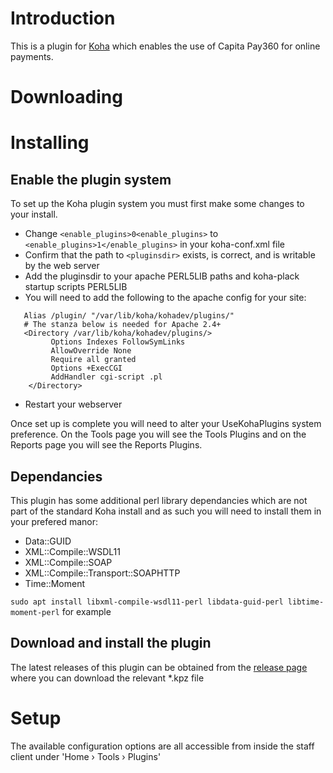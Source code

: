 # Introduction

This is a plugin for [Koha](http://koha-community.org) which enables the use of Capita Pay360 for online payments.

# Downloading


# Installing

## Enable the plugin system

To set up the Koha plugin system you must first make some changes to your install.

* Change `<enable_plugins>0<enable_plugins>` to `<enable_plugins>1</enable_plugins>` in your koha-conf.xml file
* Confirm that the path to `<pluginsdir>` exists, is correct, and is writable by the web server
* Add the pluginsdir to your apache PERL5LIB paths and koha-plack startup scripts PERL5LIB
* You will need to add the following to the apache config for your site:

```
   Alias /plugin/ "/var/lib/koha/kohadev/plugins/"
   # The stanza below is needed for Apache 2.4+
   <Directory /var/lib/koha/kohadev/plugins/>
         Options Indexes FollowSymLinks
         AllowOverride None
         Require all granted
         Options +ExecCGI
         AddHandler cgi-script .pl
    </Directory>
```

* Restart your webserver

Once set up is complete you will need to alter your UseKohaPlugins system preference. On the Tools page you will see the Tools Plugins and on the Reports page you will see the Reports Plugins.

## Dependancies

This plugin has some additional perl library dependancies which are not part of the standard Koha install and as such you will need to install them in your prefered manor:

* Data::GUID
* XML::Compile::WSDL11
* XML::Compile::SOAP
* XML::Compile::Transport::SOAPHTTP
* Time::Moment

`sudo apt install libxml-compile-wsdl11-perl libdata-guid-perl libtime-moment-perl` for example

## Download and install the plugin

The latest releases of this plugin can be obtained from the [release page](https://github.com/ptfs-europe/koha-plugin-capita-payments/releases) where you can download the relevant *.kpz file

# Setup

The available configuration options are all accessible from inside the staff client under 'Home › Tools › Plugins'

